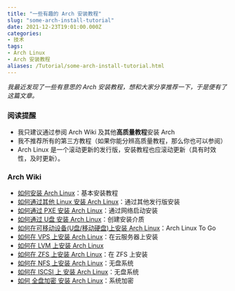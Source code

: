 ```yaml
---
title: "一些有趣的 Arch 安装教程"
slug: "some-arch-install-tutorial"
date: 2021-12-23T19:01:00.000Z
categories:
- 技术
tags:
- Arch Linux
- Arch 安装教程
aliases: /Tutorial/some-arch-install-tutorial.html
---
```


  *我最近发现了一些有意思的 Arch 安装教程，想和大家分享推荐一下，于是便有了这篇文章。*

<!--more-->

### 阅读提醒
  - 我只建议通过参阅 Arch Wiki 及其他**高质量教程**安装 Arch
  - 我不推荐所有的第三方教程（如果你能分辨高质量教程，那么你也可以参阅）
  - Arch Linux 是一个滚动更新的发行版，安装教程也应滚动更新（具有时效性，及时更新）。

### Arch Wiki
  - [如何安装 Arch Linux][1]：基本安装教程
  - [如何通过其他 Linux 安装 Arch Linux][2]：通过其他发行版安装
  - [如何通过 PXE 安装 Arch Linux][3]：通过网络启动安装
  - [如何通过 U盘 安装 Arch Linux][4]：创建安装介质
  - [如何在可移动设备(U盘/移动硬盘)上安装 Arch Linux][5]：Arch Linux To Go
  - [如何在 VPS 上安装 Arch Linux][6]：在云服务器上安装
  - [如何在 LVM 上安装 Arch Linux][7]
  - [如何在 ZFS 上安装 Arch Linux][8]：在 ZFS 上安装
  - [如何在 NFS 上安装 Arch Linux][9]：无盘系统
  - [如何在 ISCSI 上 安装 Arch Linux][10]：无盘系统
  - [如何 全盘加密 安装 Arch Linux][11]：系统加密


  [1]: https://wiki.archlinux.org/title/Installation_guide
  [2]: https://wiki.archlinux.org/title/Install_Arch_Linux_from_existing_Linux
  [3]: https://wiki.archlinux.org/title/Preboot_Execution_Environment
  [4]: https://wiki.archlinux.org/title/USB_flash_installation_medium
  [5]: https://wiki.archlinux.org/title/Install_Arch_Linux_on_a_removable_medium
  [6]: https://wiki.archlinux.org/title/Arch_Linux_on_a_VPS
  [7]: https://wiki.archlinux.org/title/Install_Arch_Linux_on_LVM
  [8]: https://wiki.archlinux.org/title/Install_Arch_Linux_on_ZFS
  [9]: https://wiki.archlinux.org/title/Diskless_system
  [10]: https://wiki.archlinux.org/title/ISCSI/Boot
  [11]: https://wiki.archlinux.org/title/Dm-crypt/Encrypting_an_entire_system
